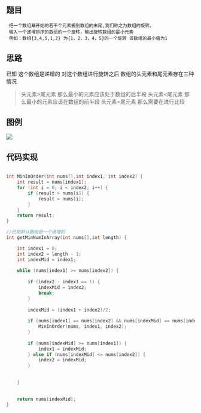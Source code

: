 ## 题目

```
 把一个数组最开始的若干个元素搬到数组的末尾,我们称之为数组的旋转。
 输入一个递增排序的数组的一个旋转，输出旋转数组的最小元素
 例如：数组{3,4,5,1,2} 为{1，2，3，4，5}的一个旋转 该数组的最小值为1
```

## 思路

已知 这个数组是递增的 对这个数组进行旋转之后 数组的头元素和尾元素存在三种情况

> 头元素>尾元素 那么最小的元素应该处于数组的后半段
> 头元素<尾元素 那么最小的元素应该在数组的前半段
> 头元素=尾元素  那么需要在进行比较

## 图例

![](http://og0h689k8.bkt.clouddn.com/18-3-12/90033714.jpg)

## 代码实现

```c

int MinInOrder(int nums[],int index1, int index2) {
    int result = nums[index1];
    for (int i = 0; i < index2; i++) {
        if (result > nums[i]) {
            result = nums[i];
        }
    }
    return result;
}

```

```c
//已知默认数组是一个递增的
int getMinNumInArray(int nums[],int length) {

    int index1 = 0;
    int index2 = length - 1;
    int indexMid = index1;
    
    while (nums[index1] >= nums[index2]) {
        
        if (index2 - index1 == 1) {
            indexMid = index2;
            break;
        }
        
        indexMid = (index1 + index2)/2;
        
        if (nums[index1] == nums[index2] && nums[indexMid] == nums[index1]) {
            MinInOrder(nums, index1, index2);
        }
        
        if (nums[indexMid] >= nums[index1]) {
            index1 = indexMid;
        } else if (nums[indexMid] <= nums[index2]) {
            index2 = indexMid;
        }
        
        
    }
    
    
    return nums[indexMid];
}
```

